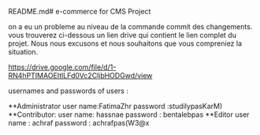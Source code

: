 README.md# e-commerce
for CMS Project



on a eu un probleme au niveau de la commande commit des changements.
vous trouverez ci-dessous un lien drive qui contient le lien complet du projet.
Nous nous excusons et nous souhaitons que vous compreniez la situation.


https://drive.google.com/file/d/1-RN4hPTIMAOEItlLFd0Vc2CljbHODGwd/view



usernames and passwords of users :

**Administrator 
user name:FatimaZhr
password :studilypasKarM)
**Contributor:
user name: hassnae
password : bentalebpas
**Editor
user name : achraf
password : achrafpas(W3@x   
